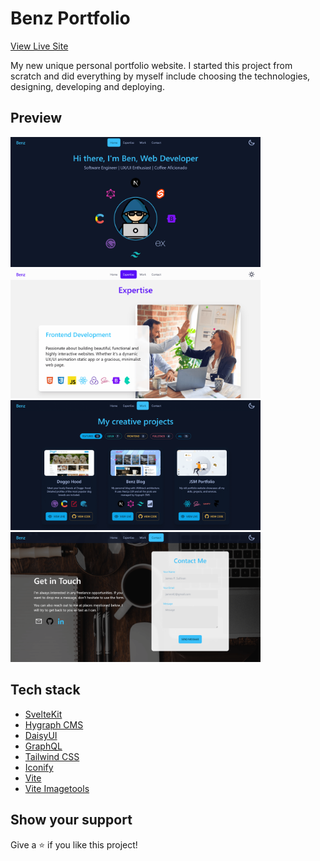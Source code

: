 # Benz Portfolio

[View Live Site](https://benz-tran-tech.vercel.app/)

My new unique personal portfolio website. I started this project from scratch and did everything by myself include choosing the technologies, designing, developing and deploying.

## Preview

<img src="./docs/images/home.png" width="400" />&nbsp;<img src="./docs/images/expertise.png" width="400" />
<img src="./docs/images/work.png" width="400" />&nbsp;<img src="./docs/images/contact.png" width="400" />

## Tech stack

- [SvelteKit](https://kit.svelte.dev/)
- [Hygraph CMS](https://hygraph.com/)
- [DaisyUI](https://daisyui.com/)
- [GraphQL](https://graphql.org/)
- [Tailwind CSS](https://tailwindcss.com/)
- [Iconify](https://iconify.design/)
- [Vite](https://vitejs.dev/)
- [Vite Imagetools](https://github.com/JonasKruckenberg/imagetools)

## Show your support

Give a ⭐️ if you like this project!

